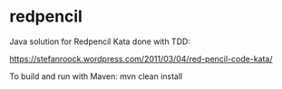 # redpencil
Java solution for Redpencil Kata done with TDD:

https://stefanroock.wordpress.com/2011/03/04/red-pencil-code-kata/

To build and run with Maven:
mvn clean install
